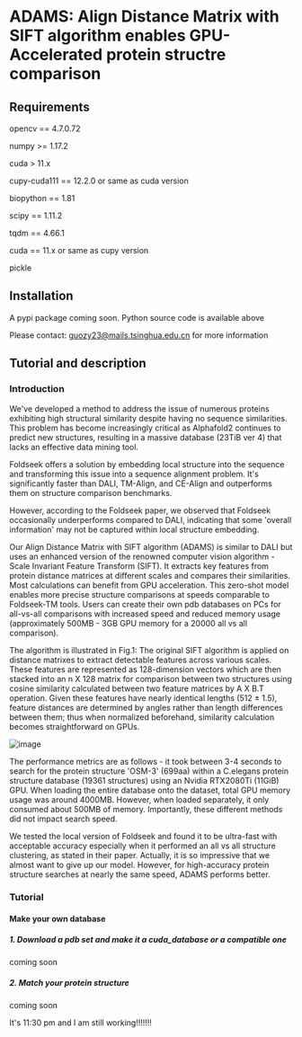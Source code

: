 # ADAMS: Align Distance Matrix with SIFT algorithm enables GPU-Accelerated protein structre comparison

## Requirements

opencv == 4.7.0.72

numpy >= 1.17.2

cuda > 11.x

cupy-cuda111 == 12.2.0 or same as cuda version

biopython == 1.81

scipy == 1.11.2

tqdm == 4.66.1

cuda == 11.x or same as cupy version

pickle

## Installation

A pypi package coming soon. Python source code is available above

Please contact: guozy23@mails.tsinghua.edu.cn for more information

## Tutorial and description

### Introduction

We've developed a method to address the issue of numerous proteins 
exhibiting high structural similarity despite having no sequence 
similarities. This problem has become increasingly critical as 
Alphafold2 continues to predict new structures, resulting in a massive 
database (23TiB ver 4) that lacks an effective data mining tool.

Foldseek offers a solution by embedding local structure into the 
sequence and transforming this issue into a sequence alignment problem. 
It's significantly faster than DALI, TM-Align, and CE-Align and 
outperforms them on structure comparison benchmarks.

However, according to the Foldseek paper, we observed that Foldseek occasionally underperforms 
compared to DALI, indicating that some 'overall information' 
may not be captured within local structure embedding.

Our Align Distance Matrix with SIFT algorithm (ADAMS) is 
similar to DALI but uses an enhanced version of the renowned 
computer vision algorithm - Scale Invariant Feature Transform (SIFT). 
It extracts key features from protein distance matrices at different 
scales and compares their similarities. Most calculations can benefit 
from GPU acceleration. This zero-shot model enables more precise 
structure comparisons at speeds comparable to Foldseek-TM tools. 
Users can create their own pdb databases on PCs for all-vs-all 
comparisons with increased speed and reduced memory usage 
(approximately 500MB - 3GB GPU memory for a 20000 all vs all comparison).

The algorithm is illustrated in Fig.1: The original SIFT algorithm is 
applied on distance matrixes to extract detectable features across 
various scales. These features are represented as 128-dimension vectors 
which are then stacked into an n X 128 matrix for comparison between 
two structures using cosine similarity calculated between two feature 
matrices by A X B.T operation. Given these features have nearly identical
lengths (512 ± 1.5), feature distances are determined by angles rather 
than length differences between them; thus when normalized beforehand, 
similarity calculation becomes straightforward on GPUs.

![image](img/fig1.jpg)

The performance metrics are as follows - it took between 3-4 seconds 
to search for the protein structure 'OSM-3' (699aa) within a C.elegans protein 
structure database (19361 structures) using an Nvidia RTX2080Ti (11GiB) GPU. When loading 
the entire database onto the dataset, total GPU memory usage was around
4000MB. However, when loaded separately, it only consumed about 500MB 
of memory. Importantly, these different methods did not impact search 
speed. 


We tested the local version of Foldseek and found it to be ultra-fast 
with acceptable accuracy especially when it performed an all vs all structure clustering, as stated in their paper.
Actually, it is so impressive that we almost want to give up our model.
However, for high-accuracy protein structure searches at nearly the same speed, 
ADAMS performs better.


### Tutorial
#### Make your own database
##### 1. Download a pdb set and make it a cuda_database or a compatible one
coming soon
##### 2. Match your protein structure
coming soon

It's 11:30 pm and I am still working!!!!!!!
